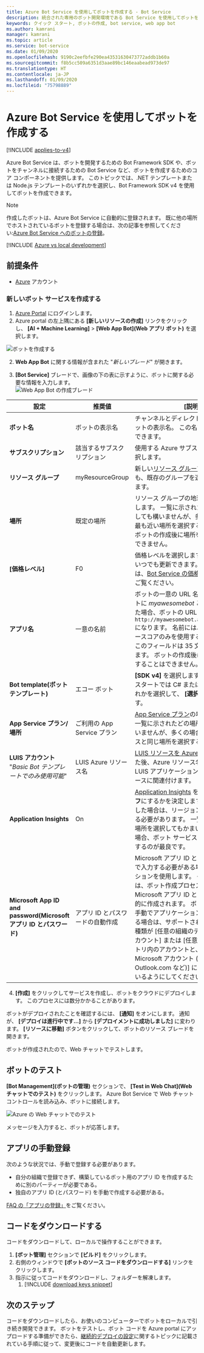 ```yaml
---
title: Azure Bot Service を使用してボットを作成する - Bot Service
description: 統合された専用のボット開発環境である Bot Service を使用してボットを作成する方法について説明します。
keywords: クイック スタート, ボットの作成, bot service, web app bot
ms.author: kamrani
manager: kamrani
ms.topic: article
ms.service: bot-service
ms.date: 01/09/2020
ms.openlocfilehash: 9190c2eefbfe290ea43531630473772addb1b60a
ms.sourcegitcommit: f8b5cc509a6351d3aae89bc146eaabead973de97
ms.translationtype: HT
ms.contentlocale: ja-JP
ms.lasthandoff: 01/09/2020
ms.locfileid: "75798889"
---
```

# <a name="create-a-bot-with-azure-bot-service"></a>Azure Bot Service を使用してボットを作成する

[!INCLUDE [applies-to-v4](../includes/applies-to.md)]

Azure Bot Service は、ボットを開発するための Bot Framework SDK や、ボットをチャンネルに接続するための Bot Service など、ボットを作成するためのコア コンポーネントを提供します。 このトピックでは、.NET テンプレートまたは Node.js テンプレートのいずれかを選択し、Bot Framework SDK v4 を使用してボットを作成できます。

>[!NOTE] 
> 作成したボットは、Azure Bot Service に自動的に登録されます。 既に他の場所でホストされているボットを登録する場合は、次の記事を参照してください:[Azure Bot Service へのボットの登録](../bot-service-quickstart-registration.md)。

[!INCLUDE [Azure vs local development](~/includes/snippet-quickstart-paths.md)]

## <a name="prerequisites"></a>前提条件

- [Azure](https://portal.azure.com) アカウント

### <a name="create-a-new-bot-service"></a>新しいボット サービスを作成する

1. [Azure Portal](https://portal.azure.com/) にログインします。
1. Azure portal の左上隅にある **[新しいリソースの作成]** リンクをクリックし、 **[AI + Machine Learning]**  >  **[Web App Bot]\(Web アプリ ボット\)** を選択します。 

![ボットを作成する](../media/azure-bot-quickstarts/abs-create-blade.png)

2. **Web App Bot** に関する情報が含まれた "*新しいブレード*" が開きます。  

3. **[Bot Service]** ブレードで、画像の下の表に示すように、ボットに関する必要な情報を入力します。  <br/>
 ![Web App Bot の作成ブレード](../media/azure-bot-quickstarts/sdk-create-bot-service-blade.png)

 | 設定 | 推奨値 | [説明] |
 | ---- | ---- | ---- |
 | **ボット名** | ボットの表示名 | チャンネルとディレクトリに表示されるボットの表示名。 この名前はいつでも変更できます。 |
 | **サブスクリプション** | 該当するサブスクリプション | 使用する Azure サブスクリプションを選択します。 |
 | **リソース グループ** | myResourceGroup | 新しい[リソース グループ](/azure/azure-resource-manager/resource-group-overview#resource-groups)を作成することも、既存のグループを選択することもできます。 |
 | **場所** | 既定の場所 | リソース グループの地理的な場所を選択します。 一覧に示されたどの場所を選択しても構いませんが、多くの場合、顧客に最も近い場所を選択するのが最良です。 ボットの作成後に場所を変更することはできません。 |
 | **[価格レベル]** | F0 | 価格レベルを選択します。 価格レベルはいつでも更新できます。 詳細については、[Bot Service の価格](https://azure.microsoft.com/pricing/details/bot-service/)に関するページをご覧ください。 |
 | **アプリ名** | 一意の名前 | ボットの一意の URL 名。 たとえば、ボットに *myawesomebot* という名前を付けた場合、ボットの URL は `http://myawesomebot.azurewebsites.net` になります。 名前には、英数字とアンダースコアのみを使用する必要があります。 このフィールドは 35 文字に制限されています。 ボットの作成後にアプリ名を変更することはできません。 |
 | **Bot template\(ボット テンプレート\)** | エコー ボット | **[SDK v4]** を選択します。 このクイック スタートでは C# または Node.js のいずれかを選択して、 **[選択]** をクリックします。  
 | **App Service プラン/場所** | ご利用の App Service プラン  | [App Service プラン](https://azure.microsoft.com/pricing/details/app-service/plans/)の場所を選択します。 一覧に示されたどの場所を選択してもかまいませんが、多くの場合、ボット サービスと同じ場所を選択するのが最良です。 |
 | **LUIS アカウント** "_Basic Bot テンプレートでのみ使用可能_" | LUIS Azure リソース名 | [LUIS リソースを Azure リソースに移行](https://docs.microsoft.com/azure/cognitive-services/luis/luis-migration-authoring)した後、Azure リソース名を入力して、この LUIS アプリケーションをその Azure リソースに関連付けます。 
 | **Application Insights** | On | [Application Insights](/bot-framework/bot-service-manage-analytics) を**オン**にするか、**オフ**にするかを決定します。 **[オン]** を選択した場合は、リージョンの場所も指定する必要があります。 一覧に示されたどの場所を選択してもかまいませんが、多くの場合、ボット サービスと同じ場所を選択するのが最良です。 |
 | **Microsoft App ID and password\(Microsoft アプリ ID とパスワード\)** | アプリ ID とパスワードの自動作成 | Microsoft アプリ ID とパスワードを手動で入力する必要がある場合は、このオプションを使用します。 それ以外の場合は、ボット作成プロセスで新しい Microsoft アプリ ID とパスワードが自動的に作成されます。 ボット サービス用に手動でアプリケーションの登録を作成する場合は、サポートされるアカウントの種類が [任意の組織のディレクトリ内のアカウント] または [任意の組織のディレクトリ内のアカウントと、個人用の Microsoft アカウント (Skype、Xbox、Outlook.com など)] に確実に設定されているようにしてください。 |

4. **[作成]** をクリックしてサービスを作成し、ボットをクラウドにデプロイします。 このプロセスには数分かかることがあります。

ボットがデプロイされたことを確認するには、 **[通知]** をオンにします。 通知が、 **[デプロイは進行中です...]** から **[デプロイメントに成功しました]** に変わります。 **[リソースに移動]** ボタンをクリックして、ボットのリソース ブレードを開きます。

ボットが作成されたので、Web チャットでテストします。

## <a name="test-the-bot"></a>ボットのテスト
**[Bot Management]\(ボットの管理\)** セクションで、 **[Test in Web Chat]\(Web チャットでのテスト\)** をクリックします。 Azure Bot Service で Web チャット コントロールを読み込み、ボットに接続します。 

![Azure の Web チャットでのテスト](../media/azure-bot-quickstarts/azure-webchat-test.png)

メッセージを入力すると、ボットが応答します。

## <a name="manual-app-registration"></a>アプリの手動登録

次のような状況では、手動で登録する必要があります。

- 自分の組織で登録できず、構築しているボット用のアプリ ID を作成するために別のパーティーが必要である。
- 独自のアプリ ID (とパスワード) を手動で作成する必要がある。

[FAQ の「アプリの登録」](../bot-service-resources-bot-framework-faq.md#app-registration)をご覧ください。


## <a name="download-code"></a>コードをダウンロードする
コードをダウンロードして、ローカルで操作することができます。 
1. **[ボット管理]** セクションで **[ビルド]** をクリックします。 
1. 右側のウィンドウで **[ボットのソース コードをダウンロードする]** リンクをクリックします。 
1. 指示に従ってコードをダウンロードし、フォルダーを解凍します。
    1. [!INCLUDE [download keys snippet](../includes/snippet-abs-key-download.md)]

## <a name="next-steps"></a>次のステップ
コードをダウンロードしたら、お使いのコンピューターでボットをローカルで引き続き開発できます。 ボットをテストし、ボット コードを Azure portal にアップロードする準備ができたら、[継続的デプロイの設定](../bot-service-build-continuous-deployment.md)に関するトピックに記載されている手順に従って、変更後にコードを自動更新します。
